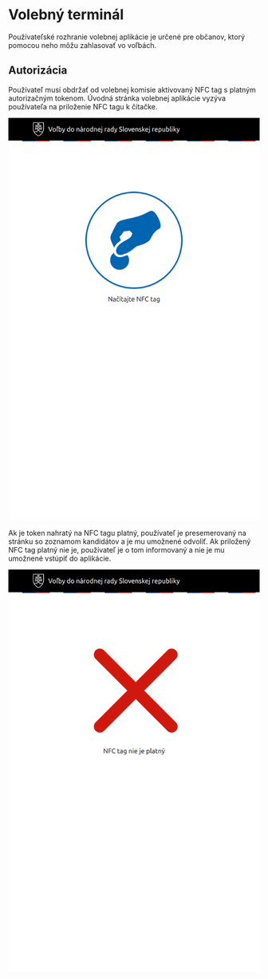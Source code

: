 # Volebný terminál

Používateľské rozhranie volebnej aplikácie je určené pre občanov, ktorý pomocou neho môžu zahlasovať vo voľbách.

## Autorizácia
Používateľ musí obdržať od volebnej komisie aktivovaný NFC tag s platným autorizačným tokenom. Úvodná stránka volebnej aplikácie vyzýva používateľa na priloženie NFC tagu k čítačke.

![](/assets/images/user_guide/voting_terminal/token.png)

Ak je token nahratý na NFC tagu platný, používateľ je presemerovaný na stránku so zoznamom kandidátov a je mu umožnené odvoliť. Ak priložený NFC tag platný nie je, používateľ je o tom informovaný a nie je mu umožnené vstúpiť do aplikácie.

![](/assets/images/user_guide/voting_terminal/token_invalid.png)

